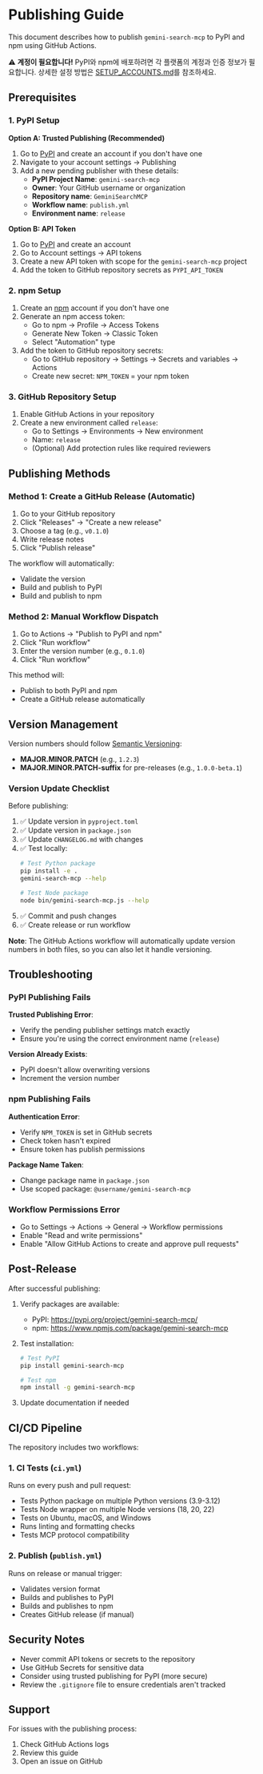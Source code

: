 # Publishing Guide

This document describes how to publish `gemini-search-mcp` to PyPI and npm using GitHub Actions.

⚠️ **계정이 필요합니다!** PyPI와 npm에 배포하려면 각 플랫폼의 계정과 인증 정보가 필요합니다.
상세한 설정 방법은 [SETUP_ACCOUNTS.md](SETUP_ACCOUNTS.md)를 참조하세요.

## Prerequisites

### 1. PyPI Setup

**Option A: Trusted Publishing (Recommended)**

1. Go to [PyPI](https://pypi.org/) and create an account if you don't have one
2. Navigate to your account settings → Publishing
3. Add a new pending publisher with these details:
   - **PyPI Project Name**: `gemini-search-mcp`
   - **Owner**: Your GitHub username or organization
   - **Repository name**: `GeminiSearchMCP`
   - **Workflow name**: `publish.yml`
   - **Environment name**: `release`

**Option B: API Token**

1. Go to [PyPI](https://pypi.org/) and create an account
2. Go to Account settings → API tokens
3. Create a new API token with scope for the `gemini-search-mcp` project
4. Add the token to GitHub repository secrets as `PYPI_API_TOKEN`

### 2. npm Setup

1. Create an [npm](https://www.npmjs.com/) account if you don't have one
2. Generate an npm access token:
   - Go to npm → Profile → Access Tokens
   - Generate New Token → Classic Token
   - Select "Automation" type
3. Add the token to GitHub repository secrets:
   - Go to GitHub repository → Settings → Secrets and variables → Actions
   - Create new secret: `NPM_TOKEN` = your npm token

### 3. GitHub Repository Setup

1. Enable GitHub Actions in your repository
2. Create a new environment called `release`:
   - Go to Settings → Environments → New environment
   - Name: `release`
   - (Optional) Add protection rules like required reviewers

## Publishing Methods

### Method 1: Create a GitHub Release (Automatic)

1. Go to your GitHub repository
2. Click "Releases" → "Create a new release"
3. Choose a tag (e.g., `v0.1.0`)
4. Write release notes
5. Click "Publish release"

The workflow will automatically:
- Validate the version
- Build and publish to PyPI
- Build and publish to npm

### Method 2: Manual Workflow Dispatch

1. Go to Actions → "Publish to PyPI and npm"
2. Click "Run workflow"
3. Enter the version number (e.g., `0.1.0`)
4. Click "Run workflow"

This method will:
- Publish to both PyPI and npm
- Create a GitHub release automatically

## Version Management

Version numbers should follow [Semantic Versioning](https://semver.org/):
- **MAJOR.MINOR.PATCH** (e.g., `1.2.3`)
- **MAJOR.MINOR.PATCH-suffix** for pre-releases (e.g., `1.0.0-beta.1`)

### Version Update Checklist

Before publishing:
1. ✅ Update version in `pyproject.toml`
2. ✅ Update version in `package.json`
3. ✅ Update `CHANGELOG.md` with changes
4. ✅ Test locally:
   ```bash
   # Test Python package
   pip install -e .
   gemini-search-mcp --help
   
   # Test Node package
   node bin/gemini-search-mcp.js --help
   ```
5. ✅ Commit and push changes
6. ✅ Create release or run workflow

**Note**: The GitHub Actions workflow will automatically update version numbers in both files, so you can also let it handle versioning.

## Troubleshooting

### PyPI Publishing Fails

**Trusted Publishing Error**:
- Verify the pending publisher settings match exactly
- Ensure you're using the correct environment name (`release`)

**Version Already Exists**:
- PyPI doesn't allow overwriting versions
- Increment the version number

### npm Publishing Fails

**Authentication Error**:
- Verify `NPM_TOKEN` is set in GitHub secrets
- Check token hasn't expired
- Ensure token has publish permissions

**Package Name Taken**:
- Change package name in `package.json`
- Use scoped package: `@username/gemini-search-mcp`

### Workflow Permissions Error

- Go to Settings → Actions → General → Workflow permissions
- Enable "Read and write permissions"
- Enable "Allow GitHub Actions to create and approve pull requests"

## Post-Release

After successful publishing:

1. Verify packages are available:
   - PyPI: https://pypi.org/project/gemini-search-mcp/
   - npm: https://www.npmjs.com/package/gemini-search-mcp

2. Test installation:
   ```bash
   # Test PyPI
   pip install gemini-search-mcp
   
   # Test npm
   npm install -g gemini-search-mcp
   ```

3. Update documentation if needed

## CI/CD Pipeline

The repository includes two workflows:

### 1. CI Tests (`ci.yml`)
Runs on every push and pull request:
- Tests Python package on multiple Python versions (3.9-3.12)
- Tests Node wrapper on multiple Node versions (18, 20, 22)
- Tests on Ubuntu, macOS, and Windows
- Runs linting and formatting checks
- Tests MCP protocol compatibility

### 2. Publish (`publish.yml`)
Runs on release or manual trigger:
- Validates version format
- Builds and publishes to PyPI
- Builds and publishes to npm
- Creates GitHub release (if manual)

## Security Notes

- Never commit API tokens or secrets to the repository
- Use GitHub Secrets for sensitive data
- Consider using trusted publishing for PyPI (more secure)
- Review the `.gitignore` file to ensure credentials aren't tracked

## Support

For issues with the publishing process:
1. Check GitHub Actions logs
2. Review this guide
3. Open an issue on GitHub
